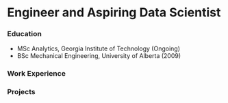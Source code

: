 # Engineer and Aspiring Data Scientist

### Education
- MSc Analytics, Georgia Institute of Technology (Ongoing)
- BSc Mechanical Engineering, University of Alberta (2009)

### Work Experience

### Projects


